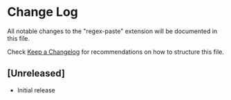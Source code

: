 # Change Log

All notable changes to the "regex-paste" extension will be documented in this file.

Check [Keep a Changelog](http://keepachangelog.com/) for recommendations on how to structure this file.

## [Unreleased]

- Initial release